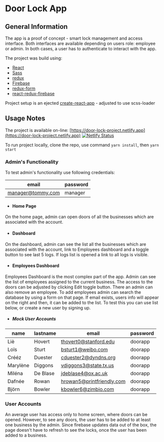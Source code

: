 # Door Lock App

## General Information

The app is a proof of concept - smart lock management and access interface. Both interfaces are available depending on users role: employee or admin. In both cases, a user has to authenticate to interact with the app.

The project was build using:
* [React](https://reactjs.org/)
* [Sass](https://sass-lang.com/)
* [redux](https://redux.js.org/)
* [Firebase](https://firebase.google.com/)
* [redux-form](https://redux-form.com/7.3.0/)
* [react-redux-firebase](https://github.com/prescottprue/react-redux-firebase/)

Project setup is an ejected [create-react-app](https://github.com/facebook/create-react-app) -  adjusted to use scss-loader

## Usage Notes

The project is available on-line: [https://door-lock-project.netlify.app](https://door-lock-project.netlify.app) [![Netlify Status](https://api.netlify.com/api/v1/badges/41d73da9-80a1-403a-ae16-9fd5f5a6e82f/deploy-status)](https://app.netlify.com/sites/door-lock-project/deploys)

To run project locally, clone the repo, use command `yarn install`, then `yarn start`


### Admin's Functionality
To test admin's functionality use following credentials:

email	            | password
------------------|---------
manager@tommy.com | manager

* #### Home Page
On the home page, admin can open doors of all the businesses which are associated with the account.

* #### Dashboard
On the dashboard, admin can see the list all the businesses which are associated with the account, link to Employees dashboard and a toggle button to see last 5 logs. If logs list is opened a link to all logs is visible.

* #### Employees Dashboard
Employees Dashboard is the most complex part of the app. Admin can see the list of employees assigned to the current business. The access to the doors can be adjusted by clicking Edit toggle button. There an admin can also remove an employee.
To add employees admin can search the database by using a form on that page. If email exists, users info will appear on the right and then, it can be added to the list. To test this you can use list below, or create a new user by signing up.

* ##### Mock User Accounts

name 	    | lastname |	email	                 | password
----------|----------|-------------------------|-------
Liè       | Hovert   |thovert0@stanford.edu    | doorapp
Loïs      | Sturt    |bsturt1@weibo.com        | doorapp
Crééz     | Duester  |cduester2@dyndns.org     | doorapp
Marylène  | Diggons  |vdiggons3@state.tx.us    | doorapp
Miléna    | De Blase |jdeblase4@ox.ac.uk       | doorapp
Dafnée    | Rowan    |hrowan5@printfriendly.com| doorapp
Björn     | Bowler   |kbowler6@zimbio.com      | doorapp


### User Accounts

An average user has access only to home screen, where doors can be opened. However, to see any doors, the user has to be added to at least one business by the admin. Since firebase updates data out of the box, the page doesn't have to refresh to see the locks, once the user has been added to a business.
